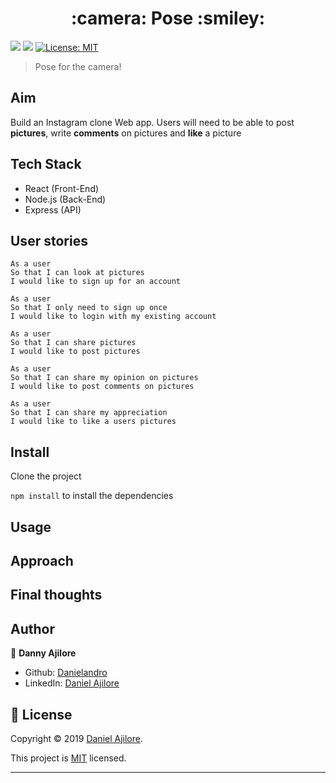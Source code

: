 <h1 align="center">:camera: Pose :smiley:</h1>
<p>
  <img src="https://img.shields.io/badge/npm-v6.9.0-blue" />

  <img src="https://img.shields.io/badge/node.js-v10.17.0-green.svg" />

  <a href="https://github.com/Danielandro/pose/graphs/commit-activity" target="_blank">
  </a>

  <a href="https://github.com/Danielandro/pose/blob/master/LICENSE" target="_blank">
    <img alt="License: MIT" src="https://img.shields.io/github/license/Danielandro/pose" />
  </a>
</p>

> Pose for the camera!

## Aim

Build an Instagram clone Web app. Users will need to be able to post **pictures**, write **comments** on pictures and **like** a picture

## Tech Stack

- React (Front-End)
- Node.js (Back-End)
- Express (API)

## User stories

```
As a user
So that I can look at pictures
I would like to sign up for an account
```

```
As a user
So that I only need to sign up once
I would like to login with my existing account
```

```
As a user
So that I can share pictures
I would like to post pictures
```

```
As a user
So that I can share my opinion on pictures
I would like to post comments on pictures
```

```look at pictureslook at pictures
As a user
So that I can share my appreciation
I would like to like a users pictures
```

## Install

Clone the project

`npm install` to install the dependencies

## Usage

## Approach

## Final thoughts

## Author

👤 **Danny Ajilore**

- Github: [Danielandro](https://github.com/Danielandro)
- LinkedIn: [Daniel Ajilore](https://www.linkedin.com/in/daniel-ajilore-78029b16/)

## 📝 License

Copyright © 2019 [Daniel Ajilore](https://github.com/Danielandro).<br />

This project is [MIT](https://github.com/Danielandro/pose/blob/master/LICENSE) licensed.

---

